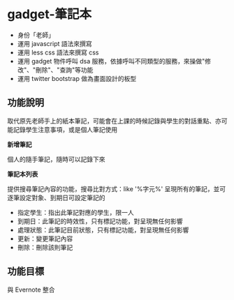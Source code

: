 gadget-筆記本
==========================

* 身份「老師」
* 運用 javascript 語法來撰寫 
* 運用 less css 語法來撰寫 css
* 運用 gadget 物件呼叫 dsa 服務，依據呼叫不同類型的服務，來操做"修改"、"刪除"、"查詢"等功能
* 運用 twitter bootstrap 做為畫面設計的板型


功能說明
-------
取代原先老師手上的紙本筆記，可能會在上課的時候記錄與學生的對話重點、亦可能記錄學生注意事項，或是個人筆記使用

**新增筆記**

個人的隨手筆記，隨時可以記錄下來

**筆記本列表**

提供搜尋筆記內容的功能，搜尋比對方式：like '%字元%'
呈現所有的筆記，並可逐筆設定對象、到期日可設定筆記的
* 指定學生：指出此筆記對應的學生，限一人
* 到期日：此筆記的時效性，只有標記功能，對呈現無任何影響
* 處理狀態：此筆記目前狀態，只有標記功能，對呈現無任何影響
* 更新：變更筆記內容
* 刪除：刪除該則筆記

功能目標
-------
與 Evernote 整合